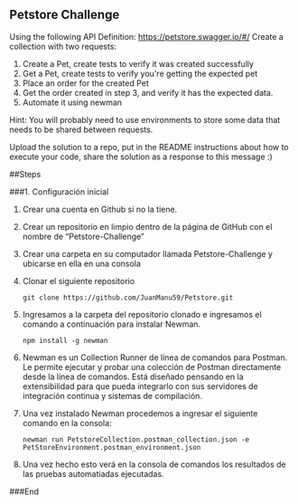 ## Petstore Challenge

Using the following API Definition: https://petstore.swagger.io/#/
Create a collection with two requests:
1. Create a Pet, create tests to verify it was created successfully
2. Get a Pet, create tests to verify you're getting the expected pet
3. Place an order for the created Pet
4. Get the order created in step 3, and verify it has the expected data.
5. Automate it using newman

Hint: You will probably need to use environments to store some data that needs to be shared between requests.

Upload the solution to a repo, put in the README instructions about how to execute your code, share the solution as a response to this message :)


##Steps

###1. Configuración inicial

1. Crear una cuenta en Github si no la tiene.

2. Crear un repositorio en limpio dentro de la página de GitHub con el nombre de “Petstore-Challenge”

3. Crear una carpeta en su computador llamada Petstore-Challenge y ubicarse en ella en una consola

4. Clonar el siguiente repositorio

    ``` shell
    git clone https://github.com/JuanManu59/Petstore.git
    ```
5. Ingresamos a la carpeta del repositorio clonado e ingresamos el comando a continuación para instalar Newman.
    ``` shell
    npm install -g newman
    ```
6. Newman es un Collection Runner de línea de comandos para Postman. Le permite ejecutar y probar una colección de Postman directamente desde la línea de comandos. Está diseñado pensando en la extensibilidad para que pueda integrarlo con sus servidores de integración continua y sistemas de compilación.

7. Una vez instalado Newman procedemos a ingresar el siguiente comando en la consola:
    ``` shell
    newman run PetstoreCollection.postman_collection.json -e PetStoreEnvironment.postman_environment.json
    ```
8. Una vez hecho esto verá en la consola de comandos los resultados de las pruebas automatiadas ejecutadas.

###End